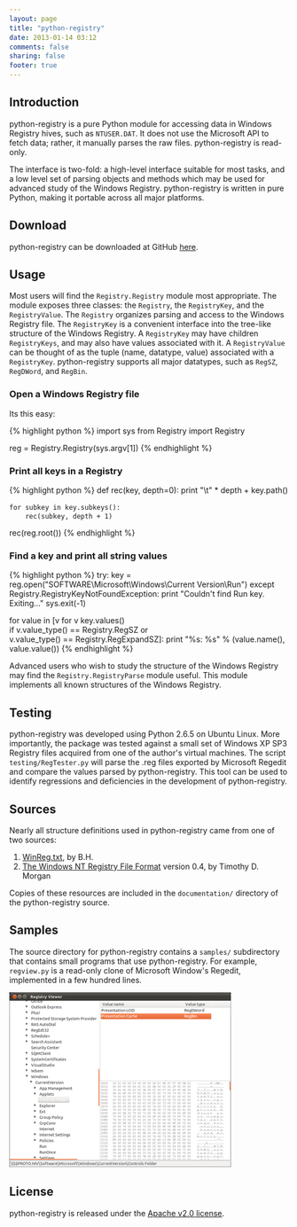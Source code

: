 ```yaml
---
layout: page
title: "python-registry"
date: 2013-01-14 03:12
comments: false
sharing: false
footer: true
---
```


Introduction <a id="introduction"></a>
------------

python-registry is a pure Python module for accessing data in Windows Registry hives, such as `NTUSER.DAT`.
It does not use the Microsoft API to fetch data; rather, it manually parses the raw files.
python-registry is read-only.

The interface is two-fold: a high-level interface suitable for most tasks, and a low
level set of parsing objects and methods which may be used for advanced
study of the Windows Registry. python-registry is written in pure
Python, making it portable across all major platforms.


Download <a id="download"></a>
--------

python-registry can be downloaded at GitHub [here](https://github.com/williballenthin/python-registry).


Usage <a id="usage"></a>
-----

Most users will find the `Registry.Registry` module most appropriate.
The module exposes three classes: the `Registry`, the `RegistryKey`, and
the `RegistryValue`. The `Registry` organizes parsing and access to the
Windows Registry file. The `RegistryKey` is a convenient interface into
the tree-like structure of the Windows Registry. A `RegistryKey` may
have children `RegistryKeys`, and may also have values associated with
it. A `RegistryValue` can be thought of as the tuple (name, datatype,
value) associated with a `RegistryKey`. python-registry supports all
major datatypes, such as `RegSZ`, `RegDWord`, and `RegBin`.


### Open a Windows Registry file

Its this easy:

{% highlight python %}
import sys
from Registry import Registry

reg = Registry.Registry(sys.argv[1])
{% endhighlight %}

### Print all keys in a Registry

{% highlight python %}
def rec(key, depth=0):
    print "\t" * depth + key.path()

    for subkey in key.subkeys():
        rec(subkey, depth + 1)

rec(reg.root())
{% endhighlight %}

### Find a key and print all string values

{% highlight python %}
try:
    key = reg.open("SOFTWARE\\Microsoft\\Windows\\Current Version\\Run")
except Registry.RegistryKeyNotFoundException:
    print "Couldn't find Run key. Exiting..."
    sys.exit(-1)

for value in [v for v key.values() \
                   if v.value_type() == Registry.RegSZ or \
                      v.value_type() == Registry.RegExpandSZ]:
    print "%s: %s" % (value.name(), value.value())
{% endhighlight %}

Advanced users who wish to study the structure of the Windows Registry
may find the `Registry.RegistryParse` module useful. This module
implements all known structures of the Windows Registry.


Testing <a id="testing"></a>
-------

python-registry was developed using Python 2.6.5 on Ubuntu Linux. More
importantly, the package was tested against a small set of Windows XP
SP3 Registry files acquired from one of the author's virtual machines.
The script `testing/RegTester.py` will parse the .reg files exported by
Microsoft Regedit and compare the values parsed by python-registry. This
tool can be used to identify regressions and deficiencies in the
development of python-registry.


Sources <a id="sources"></a>
-------

Nearly all structure definitions used in python-registry came from one
of two sources:

1.  [WinReg.txt](http://pogostick.net/~pnh/ntpasswd/WinReg.txt), by B.H.
2.  [The Windows NT Registry File Format](http://sentinelchicken.com/data/TheWindowsNTRegistryFileFormat.pdf) version 0.4, by Timothy D. Morgan

Copies of these resources are included in the `documentation/` directory
of the python-registry source.

Samples <a id="samples"></a>
------

The source directory for python-registry contains a `samples/` subdirectory
that contains small programs that use python-registry. For example,
`regview.py` is a read-only clone of Microsoft Window's Regedit,
implemented in a few hundred lines.

![Screenshot of regview.py](regview-thumb.png)


License <a id="license"></a>
-------

python-registry is released under the [Apache v2.0 license](http://www.apache.org/licenses/LICENSE-2.0.html).
